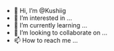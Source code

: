 - 👋 Hi, I’m @Kushiig
- 👀 I’m interested in ...
- 🌱 I’m currently learning ...
- 💞️ I’m looking to collaborate on ...
- 📫 How to reach me ...

<!---
Kushiig/Kushiig is a ✨ special ✨ repository because its `README.md` (this file) appears on your GitHub profile.
You can click the Preview link to take a look at your changes.
--->
